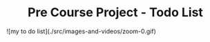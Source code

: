<div align="center"><h1>Pre Course Project - Todo List</h1></div>
![my to do list](./src/images-and-videos/zoom-0.gif)
